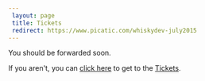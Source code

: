 ```yaml
---
 layout: page
 title: Tickets
 redirect: https://www.picatic.com/whiskydev-july2015
---
```


You should be forwarded soon.

If you aren't, you can [click here][1] to get to the [Tickets][1].

[1]: https://www.picatic.com/whiskydev-july2015
